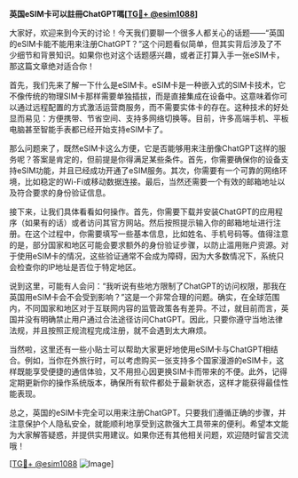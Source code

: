 **英国eSIM卡可以註冊ChatGPT嗎[[TG💪+ @esim1088](https://t.me/s/esim1088)]**

大家好，欢迎来到今天的讨论！今天我们要聊一个很多人都关心的话题——“英国的eSIM卡能不能用来注册ChatGPT？”这个问题看似简单，但其实背后涉及了不少细节和背景知识。如果你也对这个话题感兴趣，或者正打算入手一张eSIM卡，那这篇文章绝对适合你！

首先，我们先来了解一下什么是eSIM卡。eSIM卡是一种嵌入式的SIM卡技术，它不像传统的物理SIM卡那样需要单独插拔，而是直接集成在设备中。这意味着你可以通过远程配置的方式激活运营商服务，而不需要实体卡的存在。这种技术的好处显而易见：方便携带、节省空间、支持多网络切换等。目前，许多高端手机、平板电脑甚至智能手表都已经开始支持eSIM卡了。

那么问题来了，既然eSIM卡这么方便，它是否能够用来注册像ChatGPT这样的服务呢？答案是肯定的，但前提是你得满足某些条件。首先，你需要确保你的设备支持eSIM功能，并且已经成功开通了eSIM服务。其次，你需要有一个可靠的网络环境，比如稳定的Wi-Fi或移动数据连接。最后，当然还需要一个有效的邮箱地址以及符合要求的身份验证信息。

接下来，让我们具体看看如何操作。首先，你需要下载并安装ChatGPT的应用程序（如果有的话）或者访问其官方网站。然后按照提示输入你的邮箱地址进行注册。在这个过程中，你需要填写一些基本信息，比如姓名、手机号码等。值得注意的是，部分国家和地区可能会要求额外的身份验证步骤，以防止滥用账户资源。对于使用eSIM卡的情况，这些验证通常不会成为障碍，因为大多数情况下，系统只会检查你的IP地址是否位于特定地区。

说到这里，可能有人会问：“我听说有些地方限制了ChatGPT的访问权限，那我在英国用eSIM卡会不会受到影响？”这是一个非常合理的问题。确实，在全球范围内，不同国家和地区对于互联网内容的监管政策各有差异。不过，就目前而言，英国并没有明确禁止用户通过合法途径访问ChatGPT。因此，只要你遵守当地法律法规，并且按照正规流程完成注册，就不会遇到太大麻烦。

当然啦，这里还有一些小贴士可以帮助大家更好地使用eSIM卡与ChatGPT相结合。例如，当你在外旅行时，可以考虑购买一张支持多个国家漫游的eSIM卡，这样既能享受便捷的通信体验，又不用担心因更换SIM卡而带来的不便。此外，记得定期更新你的操作系统版本，确保所有软件都处于最新状态，这样才能获得最佳性能表现。

总之，英国的eSIM卡完全可以用来注册ChatGPT。只要我们遵循正确的步骤，并注意保护个人隐私安全，就能顺利地享受到这款强大工具带来的便利。希望本文能为大家解答疑惑，并提供实用建议。如果你还有其他相关问题，欢迎随时留言交流哦！

[[TG💪+ @esim1088](https://t.me/s/esim1088) ![Image](https://i.postimg.cc/4NQfJmqS/Snipaste-2025-05-13-00-14-12.png)]